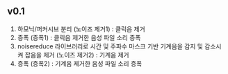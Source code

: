 ## v0.1 
1. 하모닉/퍼커시브 분리 (노이즈 제거1) : 클릭음 제거
2. 증폭 (증폭1) : 클릭음 제거한 음성 파일 소리 증폭
3. noisereduce 라이브러리로 시간 및 주파수 마스크 기반 기계음을 감지 및 감소시켜 잡음을 제거 (노이즈 제거2) : 기계음 제거
4. 증폭 (증폭2) : 기계음 제거한 음성 파일 소리 증폭

